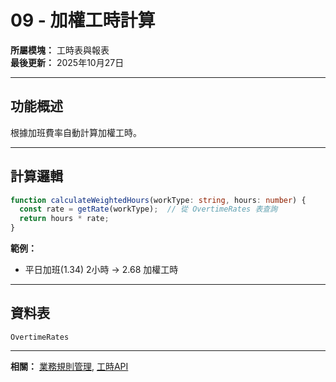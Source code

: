 # 09 - 加權工時計算

**所屬模塊：** 工時表與報表  
**最後更新：** 2025年10月27日

---

## 功能概述

根據加班費率自動計算加權工時。

---

## 計算邏輯

```typescript
function calculateWeightedHours(workType: string, hours: number) {
  const rate = getRate(workType);  // 從 OvertimeRates 表查詢
  return hours * rate;
}
```

**範例：**
- 平日加班(1.34) 2小時 → 2.68 加權工時

---

## 資料表

`OvertimeRates`

---

**相關：** [業務規則管理](./02-業務規則管理.md), [工時API](../API設計/工時API.md)

